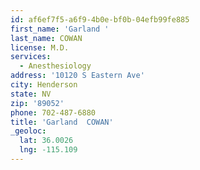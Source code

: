```yaml
---
id: af6ef7f5-a6f9-4b0e-bf0b-04efb99fe885
first_name: 'Garland '
last_name: COWAN
license: M.D.
services:
  - Anesthesiology
address: '10120 S Eastern Ave'
city: Henderson
state: NV
zip: '89052'
phone: 702-487-6880
title: 'Garland  COWAN'
_geoloc:
  lat: 36.0026
  lng: -115.109
---
```

